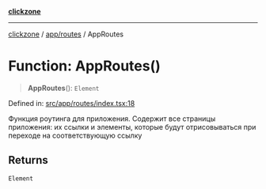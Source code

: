 [**clickzone**](../../../README.md)

***

[clickzone](../../../README.md) / [app/routes](../README.md) / AppRoutes

# Function: AppRoutes()

> **AppRoutes**(): `Element`

Defined in: [src/app/routes/index.tsx:18](https://github.com/MaximBri/ClickZone/blob/20f3f0d061a7c50a96ed5bba64acbc325a456072/client/src/app/routes/index.tsx#L18)

Функция роутинга для приложения. Содержит все страницы приложения: их ссылки и элементы, которые будут отрисовываться при переходе на соответствующую ссылку

## Returns

`Element`
